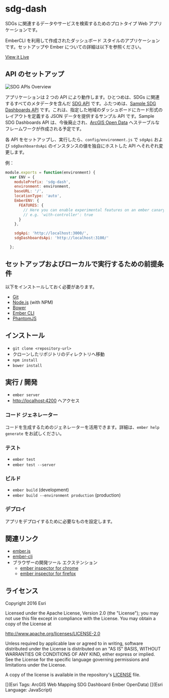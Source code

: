 # sdg-dash

SDGs に関連するデータやサービスを検索するためのプロトタイプ Web アプリケーションです。

EmberCLI を利用して作成されたダッシュボード スタイルのアプリケーションです。セットアップや Ember についての詳細は以下を参照ください。

[View it Live](http://esri.github.io/sdg-dash/)

## API のセットアップ

![SDG APIs Overview](https://s3.amazonaws.com/sdg-dash-misc/sdg-apis-overview.jpg)

アプリケーションは 2 つの API により動作します。ひとつめは、SDGs に関連するすべてのメタデータを含んだ [SDG API](https://github.com/Esri/sdg-api) です。ふたつめは、[Sample SDG Dashboards API](https://github.com/apfister/sdg-dashboard-api/) です。これは、指定した地域のダッシュボードにカード形式のレイアウトを定義する JSON データを提供するサンプル API です。Sample SDG Dashboards API は、今後廃止され、[ArcGIS Open Data](http://opendata.arcgis.com/about) へステーブルなフレームワークが作成される予定です。

各 API をセットアップし、実行したら、`config/environment.js` で `sdgApi` および `sdgDashboardsApi` のインスタンスの値を独自にホストした API へそれぞれ変更します。

例：

```javascript
module.exports = function(environment) {
  var ENV = {
    modulePrefix: 'sdg-dash',
    environment: environment,
    baseURL: '/',
    locationType: 'auto',
    EmberENV: {
      FEATURES: {
        // Here you can enable experimental features on an ember canary build
        // e.g. 'with-controller': true
      }
    },

    sdgApi: 'http://localhost:3000/',
    sdgDashboardsApi: 'http://localhost:3100/'

  };
```

## セットアップおよびローカルで実行するための前提条件

以下をインストールしておく必要があります。

- [Git](http://git-scm.com/)
- [Node.js](http://nodejs.org/) (with NPM)
- [Bower](http://bower.io/)
- [Ember CLI](http://www.ember-cli.com/)
- [PhantomJS](http://phantomjs.org/)

## インストール

- `git clone <repository-url>` 
- クローンしたリポジトリのディレクトリへ移動
- `npm install`
- `bower install`

## 実行 / 開発

- `ember server`
- [http://localhost:4200](http://localhost:4200) へアクセス

### コード ジェネレーター

コードを生成するためのジェネレーターを活用できます。詳細は、`ember help generate` をお試しください。

### テスト

- `ember test`
- `ember test --server`

### ビルド

- `ember build` (development)
- `ember build --environment production` (production)

### デプロイ

アプリをデプロイするために必要なものを設定します。

## 関連リンク

- [ember.js](http://emberjs.com/)
- [ember-cli](http://www.ember-cli.com/)
- ブラウザーの開発ツール エクステンション
    - [ember inspector for chrome](https://chrome.google.com/webstore/detail/ember-inspector/bmdblncegkenkacieihfhpjfppoconhi)
    - [ember inspector for firefox](https://addons.mozilla.org/en-US/firefox/addon/ember-inspector/)

## ライセンス

Copyright 2016 Esri

Licensed under the Apache License, Version 2.0 (the "License");
you may not use this file except in compliance with the License.
You may obtain a copy of the License at

http://www.apache.org/licenses/LICENSE-2.0

Unless required by applicable law or agreed to in writing, software
distributed under the License is distributed on an "AS IS" BASIS,
WITHOUT WARRANTIES OR CONDITIONS OF ANY KIND, either express or implied.
See the License for the specific language governing permissions and
limitations under the License.

A copy of the license is available in the repository's [LICENSE](/LICENSE) file.

[](Esri Tags: ArcGIS Web Mapping SDG Dashboard Ember OpenData)
[](Esri Language: JavaScript)
